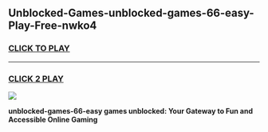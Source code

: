 
## Unblocked-Games-unblocked-games-66-easy-Play-Free-nwko4
<h3>
<a href="https://premium76.site?title=unblocked-games-66-easy&ref=18A">CLICK TO PLAY</a></h3>
<hr>

<h3>
<a href="https://premium76.site?title=unblocked-games-66-easy&ref=18A">CLICK 2 PLAY</a>
  
</h3>

<a href="https://premium76.site?title=unblocked-games-66-easy&ref=18A"><img src="https://clearcache.store/games.png"></a>


**unblocked-games-66-easy games unblocked: Your Gateway to Fun and Accessible Online Gaming**
